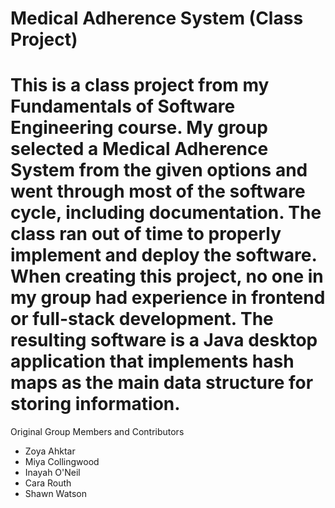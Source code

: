 # Medical Adherence System (Class Project)

# This is a class project from my Fundamentals of Software Engineering course. My group selected a Medical Adherence System from the given options and went through most of the software cycle, including documentation. The class ran out of time to properly implement and deploy the software. When creating this project, no one in my group had experience in frontend or full-stack development. The resulting software is a Java desktop application that implements hash maps as the main data structure for storing information.

Original Group Members and Contributors
- Zoya Ahktar
- Miya Collingwood
- Inayah O'Neil
- Cara Routh
- Shawn Watson
